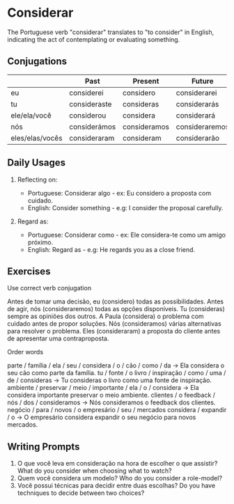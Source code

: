# Considerar

The Portuguese verb "considerar" translates to "to consider" in English, indicating the act of contemplating or evaluating something.

## Conjugations

|                 | Past         | Present      | Future         |
| --------------- | ------------ | ------------ | -------------- |
| eu              | considerei   | considero    | considerarei   |
| tu              | consideraste | consideras   | considerarás   |
| ele/ela/você    | considerou   | considera    | considerará    |
| nós             | considerámos | consideramos | consideraremos |
| eles/elas/vocês | consideraram | consideram   | considerarão   |

## Daily Usages

1. Reflecting on:

   - Portuguese: Considerar algo - ex: Eu considero a proposta com cuidado.
   - English: Consider something - e.g: I consider the proposal carefully.

2. Regard as:

   - Portuguese: Considerar como - ex: Ele considera-te como um amigo próximo.
   - English: Regard as - e.g: He regards you as a close friend.

## Exercises

Use correct verb conjugation

Antes de tomar uma decisão, eu (considero) todas as possibilidades.
Antes de agir, nós (consideraremos) todas as opções disponíveis.
Tu (consideras) sempre as opiniões dos outros.
A Paula (considera) o problema com cuidado antes de propor soluções.
Nós (consideramos) várias alternativas para resolver o problema.
Eles (consideraram) a proposta do cliente antes de apresentar uma contraproposta.

Order words

parte / família / ela / seu / considera / o / cão / como / da -> Ela considera o seu cão como parte da família.
tu / fonte / o livro / inspiração / como / uma / de / consideras -> Tu consideras o livro como uma fonte de inspiração.
ambiente / preservar / meio / importante / ela / o / considera -> Ela considera importante preservar o meio ambiente.
clientes / o feedback / nós / dos / consideramos -> Nós consideramos o feedback dos clientes.
negócio / para / novos / o empresário / seu / mercados considera / expandir / o -> O empresário considera expandir o seu negócio para novos mercados.

## Writing Prompts

1. O que você leva em consideração na hora de escolher o que assistir? What do you consider when choosing what to watch?
2. Quem você considera um modelo? Who do you consider a role-model?
3. Você possui técnicas para decidir entre duas escolhas? Do you have techniques to decide between two choices?
